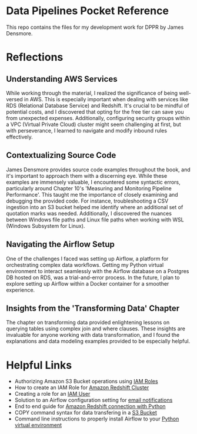 # Data Pipelines Pocket Reference
This repo contains the files for my development work for DPPR by James Densmore.

# Reflections

## Understanding AWS Services

While working through the material, I realized the significance of being well-versed in AWS. This is especially important when dealing with services like RDS (Relational Database Service) and Redshift. It's crucial to be mindful of potential costs, and I discovered that opting for the free tier can save you from unexpected expenses. Additionally, configuring security groups within a VPC (Virtual Private Cloud) cluster might seem challenging at first, but with perseverance, I learned to navigate and modify inbound rules effectively.

## Contextualizing Source Code

James Densmore provides source code examples throughout the book, and it's important to approach them with a discerning eye. While these examples are immensely valuable, I encountered some syntactic errors, particularly around Chapter 10's 'Measuring and Monitoring Pipeline Performance'. This taught me the importance of closely examining and debugging the provided code. For instance, troubleshooting a CSV ingestion into an S3 bucket helped me identify where an additional set of quotation marks was needed. Additionally, I discovered the nuances between Windows file paths and Linux file paths when working with WSL (Windows Subsystem for Linux).

## Navigating the Airflow Setup

One of the challenges I faced was setting up Airflow, a platform for orchestrating complex data workflows. Getting my Python virtual environment to interact seamlessly with the Airflow database on a Postgres DB hosted on RDS, was a trial-and-error process. In the future, I plan to explore setting up Airflow within a Docker container for a smoother experience.

## Insights from the 'Transforming Data' Chapter

The chapter on transforming data provided enlightening lessons on querying tables using complex join and where clauses. These insights are invaluable for anyone working with data transformation, and I found the explanations and data modeling examples provided to be especially helpful.

# Helpful Links
- Authorizing Amazon S3 Bucket operations using [IAM Roles](https://docs.aws.amazon.com/redshift/latest/mgmt/copy-unload-iam-role.html)
- How to create an IAM Role for [Amazon Redshift Cluster](https://docs.aws.amazon.com/redshift/latest/dg/c-getting-started-using-spectrum-create-role.html#spectrum-get-started-create-role)
- Creating a role for an [IAM User](https://docs.aws.amazon.com/IAM/latest/UserGuide/id_roles_create_for-user.html)
- Solution to an Airflow configuration setting for [email notifications](https://cknotes.com/office365-smtp-error-554-5-2-0-storedrv-submission-exceptionsendasdeniedexception-mapiexceptionsendasdenied/)
- End to end guide for [Amazon Redshift connection with Python](https://medium.com/codex/aws-redshift-connects-with-python-part-1-setup-a-redshift-connection-with-python-b9f6a1fa49f0)
- COPY command syntax for data transfering in a [S3 Bucket](https://docs.aws.amazon.com/redshift/latest/dg/r_COPY.html)
- Command line instructions to properly install Airflow to your [Python virtual environment](https://stackoverflow.com/a/72552421)